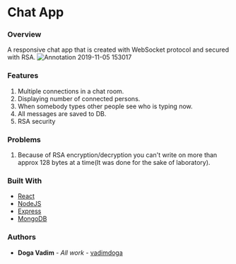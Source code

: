 # Chat App

### Overview
A responsive chat app that is created with WebSocket protocol and secured with RSA.
![Annotation 2019-11-05 153017](https://user-images.githubusercontent.com/43139007/68212372-14502800-ffe2-11e9-8772-5d42aa161f48.png)


### Features
1. Multiple connections in a chat room.
2. Displaying number of connected persons.
3. When somebody types other people see who is typing now.
4. All messages are saved to DB.
5. RSA security

### Problems
1. Because of RSA encryption/decryption you can't write on more than approx 128 bytes at a time(It was done for the sake of laboratory).

### Built With

* [React](https://reactjs.org/)
* [NodeJS](https://nodejs.org/en/)
* [Express](https://expressjs.com/)
* [MongoDB](https://www.mongodb.com/)


### Authors

* **Doga Vadim** - *All work* - [vadimdoga](https://github.com/vadimdoga)
